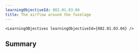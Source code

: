 ```yaml
---
learningObjectiveId: 082.01.03.04
title: The airflow around the fuselage
---
```


```tsx eval
<LearningOBjectives learningObjectiveId={082.01.03.04} />
```

## Summary
